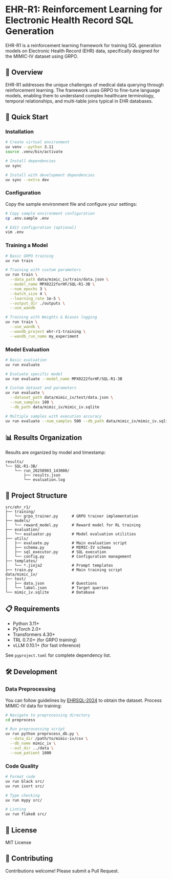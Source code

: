 # EHR-R1: Reinforcement Learning for Electronic Health Record SQL Generation

EHR-R1 is a reinforcement learning framework for training SQL generation models on Electronic Health Record (EHR) data, specifically designed for the MIMIC-IV dataset using GRPO.

## 🎯 Overview

EHR-R1 addresses the unique challenges of medical data querying through reinforcement learning. The framework uses GRPO to fine-tune language models, enabling them to understand complex healthcare terminology, temporal relationships, and multi-table joins typical in EHR databases.

## 🚀 Quick Start

### Installation

```bash
# Create virtual environment
uv venv --python 3.11
source .venv/bin/activate

# Install dependencies
uv sync

# Install with development dependencies
uv sync --extra dev
```

### Configuration

Copy the sample environment file and configure your settings:

```bash
# Copy sample environment configuration
cp .env.sample .env

# Edit configuration (optional)
vim .env
```

### Training a Model

```bash
# Basic GRPO training
uv run train

# Training with custom parameters
uv run train \
  --data_path data/mimic_iv/train/data.json \
  --model_name MPX0222forHF/SQL-R1-3B \
  --num_epochs 3 \
  --batch_size 4 \
  --learning_rate 1e-5 \
  --output_dir ./outputs \
  --use_wandb

# Training with Weights & Biases logging
uv run train \
  --use_wandb \
  --wandb_project ehr-r1-training \
  --wandb_run_name my_experiment
```

### Model Evaluation

```bash
# Basic evaluation
uv run evaluate

# Evaluate specific model
uv run evaluate --model_name MPX0222forHF/SQL-R1-3B

# Custom dataset and parameters
uv run evaluate \
  --dataset_path data/mimic_iv/test/data.json \
  --num_samples 100 \
  --db_path data/mimic_iv/mimic_iv.sqlite

# Multiple samples with execution accuracy
uv run evaluate --num_samples 500 --db_path data/mimic_iv/mimic_iv.sqlite
```

## 📊 Results Organization

Results are organized by model and timestamp:

```
results/
└── SQL-R1-3B/
    └── run_20250903_143000/
        ├── results.json
        └── evaluation.log
```

## 📁 Project Structure

```
src/ehr_r1/
├── training/
│   └── grpo_trainer.py      # GRPO trainer implementation
├── models/
│   └── reward_model.py      # Reward model for RL training
├── evaluation/
│   └── evaluator.py         # Model evaluation utilities
├── utils/
│   ├── evaluate.py          # Main evaluation script
│   ├── schema.py            # MIMIC-IV schema
│   ├── sql_executor.py      # SQL execution
│   └── config.py            # Configuration management
├── templates/
│   └── *.jinja2             # Prompt templates
├── train.py                 # Main training script
data/mimic_iv/
├── test/
│   ├── data.json            # Questions
│   └── label.json           # Target queries
└── mimic_iv.sqlite          # Database
```

## 📋 Requirements

- Python 3.11+
- PyTorch 2.0+
- Transformers 4.30+
- TRL 0.7.0+ (for GRPO training)
- vLLM 0.10.1+ (for fast inference)

See `pyproject.toml` for complete dependency list.

## 🛠️ Development

### Data Preprocessing
You can follow guidelines by [EHRSQL-2024](https://github.com/glee4810/ehrsql-2024) to obtain the dataset.
Process MIMIC-IV data for training:

```bash
# Navigate to preprocessing directory
cd preprocess

# Run preprocessing script
uv run python preprocess_db.py \
  --data_dir /path/to/mimic-iv/csv \
  --db_name mimic_iv \
  --out_dir ../data \
  --num_patient 1000
```

### Code Quality

```bash
# Format code
uv run black src/
uv run isort src/

# Type checking
uv run mypy src/

# Linting
uv run flake8 src/
```

## 📄 License

MIT License

## 🤝 Contributing

Contributions welcome! Please submit a Pull Request.